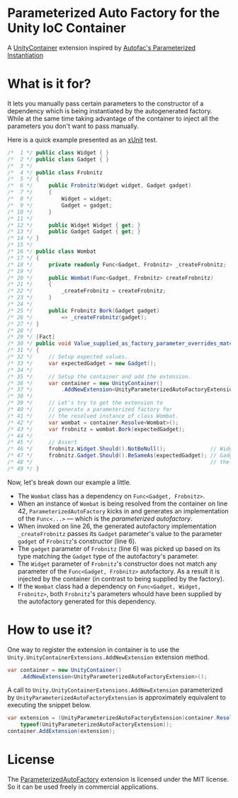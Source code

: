 # Parameterized Auto Factory for the Unity IoC Container

A [UnityContainer](https://github.com/unitycontainer) extension inspired by [Autofac's Parameterized Instantiation](http://docs.autofac.org/en/latest/resolve/relationships.html#parameterized-instantiation-func-x-y-b)

# What is it for?

It lets you manually pass certain parameters to the constructor of a dependency which is being instantiated by the autogenerated factory.  
While at the same time taking advantage of the container to inject all the parameters you don't want to pass manually.  

Here is a quick example presented as an [xUnit](https://xunit.github.io/) test.

```csharp
/*  1 */ public class Widget { }
/*  2 */ public class Gadget { }
/*  3 */ 
/*  4 */ public class Frobnitz
/*  5 */ {
/*  6 */     public Frobnitz(Widget widget, Gadget gadget)
/*  7 */     {
/*  8 */         Widget = widget;
/*  9 */         Gadget = gadget;
/* 10 */     }
/* 11 */ 
/* 12 */     public Widget Widget { get; }
/* 13 */     public Gadget Gadget { get; }
/* 14 */ }
/* 15 */ 
/* 16 */ public class Wombat
/* 17 */ {
/* 18 */     private readonly Func<Gadget, Frobnitz> _createFrobnitz;
/* 19 */ 
/* 20 */     public Wombat(Func<Gadget, Frobnitz> createFrobnitz)
/* 21 */     {
/* 22 */         _createFrobnitz = createFrobnitz;
/* 23 */     }
/* 24 */ 
/* 25 */     public Frobnitz Bork(Gadget gadget)
/* 26 */         => _createFrobnitz(gadget);
/* 27 */ }
/* 28 */ 
/* 29 */ [Fact]
/* 30 */ public void Value_supplied_as_factory_parameter_overrides_matching_constructor_parameter()
/* 31 */ {
/* 32 */     // Setup expected values.
/* 33 */     var expectedGadget = new Gadget();
/* 34 */ 
/* 35 */     // Setup the container and add the extension.
/* 36 */     var container = new UnityContainer()
/* 37 */         .AddNewExtension<UnityParameterizedAutoFactoryExtension>();
/* 38 */ 
/* 39 */     // Let's try to get the extension to
/* 40 */     // generate a parameterized factory for
/* 41 */     // the resolved instance of class Wombat.
/* 42 */     var wombat = container.Resolve<Wombat>();
/* 43 */     var frobnitz = wombat.Bork(expectedGadget);
/* 44 */ 
/* 45 */     // Assert
/* 46 */     frobnitz.Widget.Should().NotBeNull();              // Widget was injected by the container.
/* 47 */     frobnitz.Gadget.Should().BeSameAs(expectedGadget); // Gadget was supplied through 
/* 48 */                                                        // the param of _createFrobnitz.
/* 49 */ } 
```

Now, let's break down our example a little.  

- The `Wombat` class has a dependency on `Func<Gadget, Frobnitz>`.  
- When an instance of `Wombat` is being resolved from the container on line 42, `ParameterizedAutoFactory` kicks in and generates an implementation of the `Func<...>` &mdash; which is the *parameterized autofactory*.  
- When invoked on line 26, the generated autofactory implementation `_createFrobnitz` passes its `Gadget` parameter's value to the parameter `gadget` of `Frobnitz`'s constructor (line 6). 
- The `gadget` parameter of `Frobnitz` (line 6) was picked up based on its type matching the `Gadget` type of the autofactory's parameter.
- The `Widget` parameter of `Frobnitz`'s constructor does not match any parameter of the `Func<Gadget, Frobnitz>` autofactory. As a result it is injected by the container (in contrast to being supplied by the factory).
- If the `Wombat` class had a dependency on `Func<Gadget, Widget, Frobnitz>`, both `Frobnitz`'s parameters whould have been supplied by the autofactory generated for this dependency.  

# How to use it?

One way to register the extension in container is to use the `Unity.UnityContainerExtensions.AddNewExtension` extension method.

```csharp
var container = new UnityContainer()
    .AddNewExtension<UnityParameterizedAutoFactoryExtension>();

```

A call to `Unity.UnityContainerExtensions.AddNewExtension` parameterized by `UnityParameterizedAutoFactoryExtension` is approximately equivalent to executing the snippet below. 
```csharp
var extension = (UnityParameterizedAutoFactoryExtension)container.Resolve(
    typeof(UnityParameterizedAutoFactoryExtension));
container.AddExtension(extension);

```

# License

The [ParameterizedAutoFactory](https://github.com/mykolav/unitycontainer-param-autofactory) extension is licensed under the MIT license.  
So it can be used freely in commercial applications.
